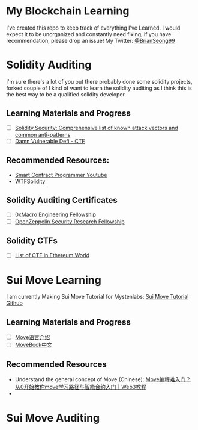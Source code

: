 # My Blockchain Learning

I've created this repo to keep track of everything I've Learned. I would expect it to be unorganized and constantly need fixing, if you have recommendation, please drop an issue! My Twitter: [@BrianSeong99](https://twitter.com/BrianSeong99)

# Solidity Auditing

I'm sure there's a lot of you out there probably done some solidity projects, forked couple of I kind of want to learn the solidity auditing as I think this is the best way to be a qualified solidity developer.

## Learning Materials and Progress

- [ ] [Solidity Security: Comprehensive list of known attack vectors and common anti-patterns](https://blog.sigmaprime.io/solidity-security.html)
- [ ] [Damn Vulnerable Defi - CTF](https://www.youtube.com/watch?v=A5s9aez43Co&list=PLO5VPQH6OWdXKPThrch6U0imGdD3pHLXi)

## Recommended Resources:

- [Smart Contract Programmer Youtube](https://www.youtube.com/channel/UCJWh7F3AFyQ_x01VKzr9eyA)
- [WTFSolidity](https://github.com/AmazingAng/WTF-Solidity)

## Solidity Auditing Certificates

- [ ] [0xMacro Engineering Fellowship](https://0xmacro.com/engineering-fellowship)
- [ ] [OpenZeppelin Security Research Fellowship](https://blog.openzeppelin.com/announcing-openzeppelins-security-research-fellowship/amp/)

## Solidity CTFs

- [ ] [List of CTF in Ethereum World](https://github.com/PumpkingWok/CTFGym)


# Sui Move Learning

I am currently Making Sui Move Tutorial for Mystenlabs: [Sui Move Tutorial Github](https://github.com/JinwooSeong/sui-move-intro-course)

## Learning Materials and Progress

- [ ] [Move语言介绍](https://learnblockchain.cn/docs/libra/docs/move-overview/#%E5%8F%AF%E7%BC%96%E7%A8%8B%E7%9A%84move%E4%BA%A4%E6%98%93%E8%84%9A%E6%9C%AC)
- [ ] [MoveBook中文](https://move-book.com/cn/)

## Recommended Resources

- Understand the general concept of Move (Chinese): [Move编程难入门？从0开始教你move学习路径与智能合约入门｜Web3教程](https://www.youtube.com/watch?v=fOqTGICNN5I)
- 

# Sui Move Auditing
